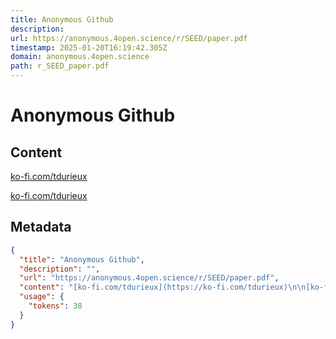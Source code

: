 ```yaml
---
title: Anonymous Github
description: 
url: https://anonymous.4open.science/r/SEED/paper.pdf
timestamp: 2025-01-20T16:19:42.305Z
domain: anonymous.4open.science
path: r_SEED_paper.pdf
---
```


# Anonymous Github



## Content

[ko-fi.com/tdurieux](https://ko-fi.com/tdurieux)

[ko-fi.com/tdurieux](https://ko-fi.com/tdurieux)

## Metadata

```json
{
  "title": "Anonymous Github",
  "description": "",
  "url": "https://anonymous.4open.science/r/SEED/paper.pdf",
  "content": "[ko-fi.com/tdurieux](https://ko-fi.com/tdurieux)\n\n[ko-fi.com/tdurieux](https://ko-fi.com/tdurieux)",
  "usage": {
    "tokens": 38
  }
}
```
